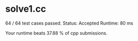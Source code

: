 # solve1.cc

64 / 64 test cases passed.
Status: Accepted
Runtime: 80 ms

Your runtime beats 37.88 % of cpp submissions.

